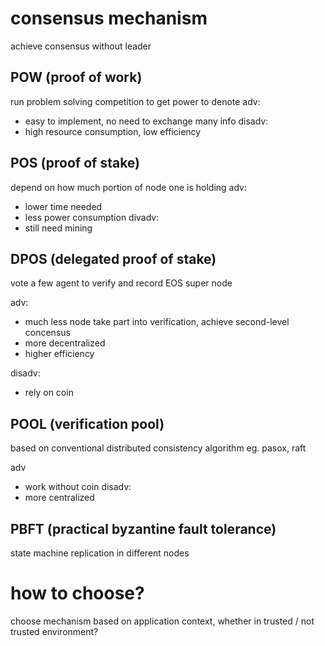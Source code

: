 # consensus mechanism
achieve consensus without leader

## POW (proof of work)
run problem solving competition to get power to denote
adv:
- easy to implement, no need to exchange many info
disadv:
- high resource consumption, low efficiency

## POS (proof of stake)
depend on how much portion of node one is holding
adv:
- lower time needed
- less power consumption
divadv:
- still need mining

## DPOS (delegated proof of stake)
vote a few agent to verify and record
EOS super node

adv:
- much less node take part into verification, achieve second-level concensus
- more decentralized
- higher efficiency

disadv:
- rely on coin

## POOL (verification pool)
based on conventional distributed consistency algorithm
eg. pasox, raft

adv
- work without coin
disadv:
- more centralized

## PBFT (practical byzantine fault tolerance)
state machine replication in different nodes


# how to choose?
choose mechanism based on application context, 
whether in trusted / not trusted environment?






















